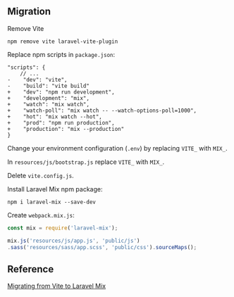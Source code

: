 ## Migration

Remove Vite

```
npm remove vite laravel-vite-plugin
```

Replace npm scripts in ```package.json```:

```
"scripts": {
    // ...
-    "dev": "vite",
-    "build": "vite build"
+    "dev": "npm run development",
+    "development": "mix",
+    "watch": "mix watch",
+    "watch-poll": "mix watch -- --watch-options-poll=1000",
+    "hot": "mix watch --hot",
+    "prod": "npm run production",
+    "production": "mix --production"
}
```

Change your environment configuration (```.env```) by replacing ```VITE_``` with ```MIX_```.

In ```resources/js/bootstrap.js``` replace ```VITE_``` with ```MIX_```.

Delete ```vite.config.js```.

Install Laravel Mix npm package:
```
npm i laravel-mix --save-dev
```

Create ```webpack.mix.js```:

```js
const mix = require('laravel-mix');

mix.js('resources/js/app.js', 'public/js')
.sass('resources/sass/app.scss', 'public/css').sourceMaps();
```

## Reference

[Migrating from Vite to Laravel Mix](https://github.com/laravel/vite-plugin/blob/main/UPGRADE.md#migrating-from-vite-to-laravel-mix)
